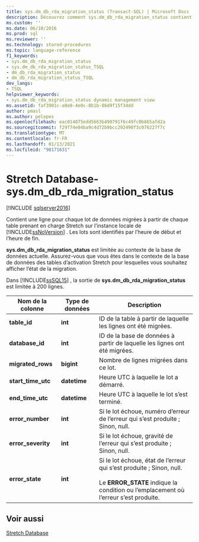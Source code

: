 ```yaml
---
title: sys.dm_db_rda_migration_status (Transact-SQL) | Microsoft Docs
description: Découvrez comment sys.dm_db_rda_migration_status contient une ligne pour chaque lot de données migrées à partir de chaque table prenant en charge Stretch sur l’instance locale de SQL Server.
ms.custom: ''
ms.date: 06/10/2016
ms.prod: sql
ms.reviewer: ''
ms.technology: stored-procedures
ms.topic: language-reference
f1_keywords:
- sys.dm_db_rda_migration_status
- sys.dm_db_rda_migration_status_TSQL
- dm_db_rda_migration_status
- dm_db_rda_migration_status_TSQL
dev_langs:
- TSQL
helpviewer_keywords:
- sys.dm_db_rda_migration_status dynamic management view
ms.assetid: faf3901c-a0e0-4e0c-8b1b-86d9f15f34dd
author: pmasl
ms.author: pelopes
ms.openlocfilehash: eac014075edd5663b490791f6c49fc0b865afd2a
ms.sourcegitcommit: f29f74e04ba9c4d72b9bcc292490f3c076227f7c
ms.translationtype: MT
ms.contentlocale: fr-FR
ms.lasthandoff: 01/13/2021
ms.locfileid: "98171631"
---
```

# <a name="stretch-database---sysdm_db_rda_migration_status"></a>Stretch Database-sys.dm_db_rda_migration_status
[!INCLUDE [sqlserver2016](../../includes/applies-to-version/sqlserver2016.md)]

  Contient une ligne pour chaque lot de données migrées à partir de chaque table prenant en charge Stretch sur l’instance locale de [!INCLUDE[ssNoVersion](../../includes/ssnoversion-md.md)] . Les lots sont identifiés par l’heure de début et l’heure de fin.  
  
 **sys.dm_db_rda_migration_status** est limitée au contexte de la base de données actuelle. Assurez-vous que vous êtes dans le contexte de la base de données des tables d’activation Stretch pour lesquelles vous souhaitez afficher l’état de la migration.  
  
 Dans [!INCLUDE[ssSQL15](../../includes/sssql16-md.md)] , la sortie de **sys.dm_db_rda_migration_status** est limitée à 200 lignes.  
  
|Nom de la colonne|Type de données|Description|  
|-----------------|---------------|-----------------|  
|**table_id**|**int**|ID de la table à partir de laquelle les lignes ont été migrées.|  
|**database_id**|**int**|ID de la base de données à partir de laquelle les lignes ont été migrées.|  
|**migrated_rows**|**bigint**|Nombre de lignes migrées dans ce lot.|  
|**start_time_utc**|**datetime**|Heure UTC à laquelle le lot a démarré.|  
|**end_time_utc**|**datetime**|Heure UTC à laquelle le lot s’est terminé.|  
|**error_number**|**int**|Si le lot échoue, numéro d’erreur de l’erreur qui s’est produite ; Sinon, null.|  
|**error_severity**|**int**|Si le lot échoue, gravité de l’erreur qui s’est produite ; Sinon, null.|  
|**error_state**|**int**|Si le lot échoue, état de l’erreur qui s’est produite ; Sinon, null.<br /><br /> Le **ERROR_STATE** indique la condition ou l’emplacement où l’erreur s’est produite.|  
  
## <a name="see-also"></a>Voir aussi  
 [Stretch Database](../../sql-server/stretch-database/stretch-database.md)  
  
  
